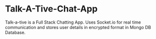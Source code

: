# Talk-A-Tive-Chat-App
Talk-a-tive is a Full Stack Chatting App. Uses Socket.io for real time communication and stores user details in encrypted format in Mongo DB Database.
